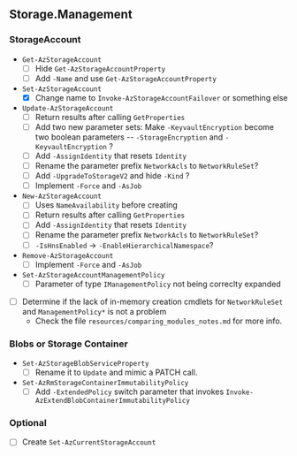 ## Storage.Management

### StorageAccount

* `Get-AzStorageAccount`
    - [ ] Hide `Get-AzStorageAccountProperty`
    - [ ] Add `-Name` and use `Get-AzStorageAccountProperty`
* `Set-AzStorageAccount`
    - [x] Change name to `Invoke-AzStorageAccountFailover` or something else
* `Update-AzStorageAccount`
    - [ ] Return results after calling `GetProperties`
    - [ ] Add two new parameter sets: Make `-KeyvaultEncryption` become two boolean parameters -- `-StorageEncryption` and `-KeyvaultEncryption` ?
    - [ ] Add `-AssignIdentity` that resets `Identity`
    - [ ] Rename the parameter prefix `NetworkAcls` to `NetworkRuleSet`?
    - [ ] Add `-UpgradeToStorageV2` and hide `-Kind` ?
    - [ ] Implement `-Force` and `-AsJob`
* `New-AzStorageAccount`
    - [ ] Uses `NameAvailability` before creating
    - [ ] Return results after calling `GetProperties`
    - [ ] Add `-AssignIdentity` that resets `Identity`
    - [ ] Rename the parameter prefix `NetworkAcls` to `NetworkRuleSet`?
    - [ ] `-IsHnsEnabled` -> `-EnableHierarchicalNamespace`?
* `Remove-AzStorageAccount`
    - [ ] Implement `-Force` and `-AsJob`
* `Set-AzStorageAccountManagementPolicy`
    - [ ] Parameter of type `IManagementPolicy` not being correclty expanded
- [ ] Determine if the lack of in-memory creation cmdlets for `NetworkRuleSet` and `ManagementPolicy*` is not a problem
    - Check the file `resources/comparing_modules_notes.md` for more info.

### Blobs or Storage Container

* `Set-AzStorageBlobServiceProperty`
    - [ ] Rename it to `Update` and mimic a PATCH call.
* `Set-AzRmStorageContainerImmutabilityPolicy`
    - [ ] Add `-ExtendedPolicy` switch parameter that invokes `Invoke-AzExtendBlobContainerImmutabilityPolicy`

### Optional

- [ ] Create `Set-AzCurrentStorageAccount`
